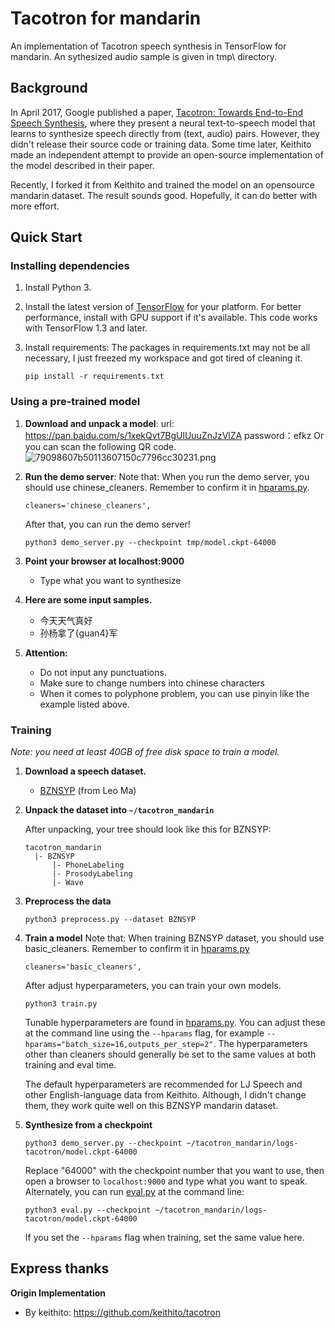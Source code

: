 # Tacotron for mandarin

An implementation of Tacotron speech synthesis in TensorFlow for mandarin. An sythesized audio sample is given in tmp\ directory.


## Background

In April 2017, Google published a paper, [Tacotron: Towards End-to-End Speech Synthesis](https://arxiv.org/pdf/1703.10135.pdf),
where they present a neural text-to-speech model that learns to synthesize speech directly from
(text, audio) pairs. However, they didn't release their source code or training data. Some time later, Keithito made an independent attempt to provide an open-source implementation of the model described in their paper.

Recently, I forked it from Keithito and trained the model on an opensource mandarin dataset. The result sounds good. Hopefully, it can do better with more effort.



## Quick Start

### Installing dependencies

1. Install Python 3.

2. Install the latest version of [TensorFlow](https://www.tensorflow.org/install/) for your platform. For better
   performance, install with GPU support if it's available. This code works with TensorFlow 1.3 and later.

3. Install requirements:
The packages in requirements.txt may not be all necessary, I just freezed my workspace and got tired of cleaning it. 
   ```
   pip install -r requirements.txt
   ```


### Using a pre-trained model

1. **Download and unpack a model**:
 url: https://pan.baidu.com/s/1xekQvt7BgUlUuuZnJzVlZA 
password：efkz 
Or you can scan the following QR code.
![79098607b50113607150c7796cc30231.png](en-resource://database/627:1)


2. **Run the demo server**:
Note that: When you run the demo server, you should use chinese_cleaners. Remember to confirm it in [hparams.py](hparams.py).
    ```
    cleaners='chinese_cleaners',
    ```
    After that, you can run the demo server!
   ```
   python3 demo_server.py --checkpoint tmp/model.ckpt-64000
   ```

3. **Point your browser at localhost:9000**
   * Type what you want to synthesize

4. **Here are some input samples.**
    * 今天天气真好
    * 孙杨拿了{guan4}军
5. **Attention:**
    * Do not input any punctuations.
    * Make sure to change numbers into chinese characters
    * When it comes to polyphone problem, you can use  pinyin like the example listed above.
    
### Training

*Note: you need at least 40GB of free disk space to train a model.*

1. **Download a speech dataset.**

    * [BZNSYP](
https://weixinxcxdb.oss-cn-beijing.aliyuncs.com/gwYinPinKu/BZNSYP.rar) (from Leo Ma)


2. **Unpack the dataset into `~/tacotron_mandarin`**

   After unpacking, your tree should look like this for BZNSYP:
   ```
   tacotron_mandarin
     |- BZNSYP
         |- PhoneLabeling
         |- ProsodyLabeling
         |- Wave
   ```

   

3. **Preprocess the data**
   ```
   python3 preprocess.py --dataset BZNSYP
   ```
4. **Train a model**
Note that: When training BZNSYP dataset, you should use basic_cleaners. Remember to confirm it in [hparams.py](hparams.py)
    ```
    cleaners='basic_cleaners',
    ```
    After adjust hyperparameters, you can train your own models.
   ```
   python3 train.py
   ```
   Tunable hyperparameters are found in [hparams.py](hparams.py). You can adjust these at the command
   line using the `--hparams` flag, for example `--hparams="batch_size=16,outputs_per_step=2"`.
   The hyperparameters other than cleaners should generally be set to the same values at both training and eval time.
   
   The default hyperparameters are recommended for LJ Speech and other English-language data from Keithito. Although, I didn't change them, they work quite well on this BZNSYP mandarin dataset.

5. **Synthesize from a checkpoint**
   ```
   python3 demo_server.py --checkpoint ~/tacotron_mandarin/logs-tacotron/model.ckpt-64000
   ```
   Replace "64000" with the checkpoint number that you want to use, then open a browser
   to `localhost:9000` and type what you want to speak. Alternately, you can
   run [eval.py](eval.py) at the command line:
   ```
   python3 eval.py --checkpoint ~/tacotron_mandarin/logs-tacotron/model.ckpt-64000
   ```
   If you set the `--hparams` flag when training, set the same value here.


## Express thanks
**Origin Implementation**
  * By keithito: 
  https://github.com/keithito/tacotron
  
